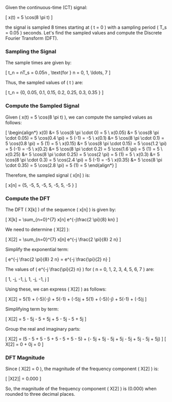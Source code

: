 Given the continuous-time (CT) signal:

\[ x(t) = 5 \cos(8 \pi t) \]

the signal is sampled 8 times starting at \( t = 0 \) with a sampling period \( T_s = 0.05 \) seconds. Let's find the sampled values and compute the Discrete Fourier Transform (DFT).

### Sampling the Signal
The sample times are given by:

\[ t_n = nT_s = 0.05n \, \text{for } n = 0, 1, \ldots, 7 \]

Thus, the sampled values of \( t \) are:

\[ t_n = \{0, 0.05, 0.1, 0.15, 0.2, 0.25, 0.3, 0.35 \} \]

### Compute the Sampled Signal

Given \( x(t) = 5 \cos(8 \pi t) \), we can compute the sampled values as follows:

\[
\begin{align*}
x(0) &= 5 \cos(8 \pi \cdot 0) = 5 \\
x(0.05) &= 5 \cos(8 \pi \cdot 0.05) = 5 \cos(0.4 \pi) = 5 (-1) = -5 \\
x(0.1) &= 5 \cos(8 \pi \cdot 0.1) = 5 \cos(0.8 \pi) = 5 (1) = 5 \\
x(0.15) &= 5 \cos(8 \pi \cdot 0.15) = 5 \cos(1.2 \pi) = 5 (-1) = -5 \\
x(0.2) &= 5 \cos(8 \pi \cdot 0.2) = 5 \cos(1.6 \pi) = 5 (1) = 5 \\
x(0.25) &= 5 \cos(8 \pi \cdot 0.25) = 5 \cos(2 \pi) = 5 (1) = 5 \\
x(0.3) &= 5 \cos(8 \pi \cdot 0.3) = 5 \cos(2.4 \pi) = 5 (-1) = -5 \\
x(0.35) &= 5 \cos(8 \pi \cdot 0.35) = 5 \cos(2.8 \pi) = 5 (1) = 5 
\end{align*}
\]

Therefore, the sampled signal \( x[n] \) is:

\[ x[n] = \{5, -5, 5, -5, 5, -5, 5, -5 \} \]

### Compute the DFT

The DFT \( X[k] \) of the sequence \( x[n] \) is given by:

\[ X[k] = \sum_{n=0}^{7} x[n] e^{-j\frac{2 \pi}{8} kn} \]

We need to determine \( X[2] \):

\[ X[2] = \sum_{n=0}^{7} x[n] e^{-j \frac{2 \pi}{8} 2 n} \]

Simplify the exponential term:

\[ e^{-j \frac{2 \pi}{8} 2 n} = e^{-j \frac{\pi}{2} n} \]

The values of \( e^{-j \frac{\pi}{2} n} \) for \( n = 0, 1, 2, 3, 4, 5, 6, 7 \) are:

\[ 1, -j, -1, j, 1, -j, -1, j \]

Using these, we can express \( X[2] \) as follows:

\[
X[2] = 5(1) + (-5)(-j) + 5(-1) + (-5)j + 5(1) + (-5)(-j) + 5(-1) + (-5)j
\]

Simplifying term by term:

\[
X[2] = 5 - 5j - 5 + 5j + 5 - 5j - 5 + 5j
\]

Group the real and imaginary parts:

\[
X[2] = (5 - 5 + 5 - 5 + 5 - 5 + 5 - 5) + (- 5j + 5j - 5j + 5j - 5j + 5j - 5j + 5j)
\]
\[
X[2] = 0 + 0j = 0
\]

### DFT Magnitude

Since \( X[2] = 0 \), the magnitude of the frequency component \( X[2] \) is:

\[ |X[2]| = 0.000 \]

So, the magnitude of the frequency component \( X[2] \) is \(0.000\) when rounded to three decimal places.
